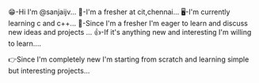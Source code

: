 😁-Hi I'm @sanjaijv...
🏫-I'm a fresher at cit,chennai...
🖥-I'm currently learning c and c++...
📝-Since I'm a fresher I'm eager to learn 
 and discuss new ideas and projects ...
👍-If it's anything new and interesting I'm 
 willing to learn....



👉Since I'm completely new I'm starting 
 from scratch and learning simple but 
 interesting projects...
